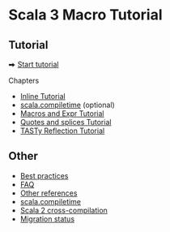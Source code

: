 # Scala 3 Macro Tutorial

## Tutorial
⮕ [Start tutorial][inline]

Chapters
 * [Inline Tutorial][inline]
 * [scala.compiletime][compiletime] (optional)
 * [Macros and Expr Tutorial][macros]
 * [Quotes and splices Tutorial][quotes]
 * [TASTy Reflection Tutorial][tasty]
 
## Other
 * [Best practices][best-practices]
 * [FAQ][faq]
 * [Other references][references]
 * [scala.compiletime][compiletime]
 * [Scala 2 cross-compilation][cross-compilation]
 * [Migration status][cross-compilation]

 
[best-practices]: /docs/best-practices.md
[compiletime]: /docs/compiletime.md
[cross-compilation]: /docs/cross-compilation.md
[faq]: /docs/faq.md
[inline]: /docs/inline.md
[macros]: /docs/macros.md
[migration-status]: /docs/migration-status.md
[quotes]: /docs/quotes.md
[references]: /docs/references.md
[tasty]: /docs/tasty-reflection.md
